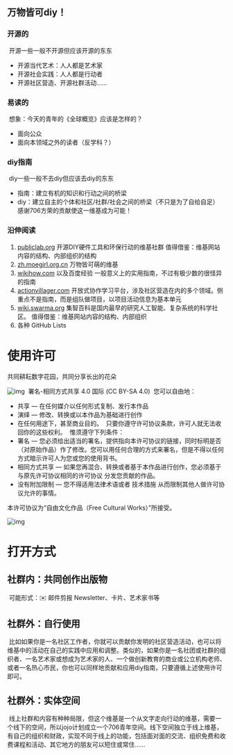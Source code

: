 ## 万物皆可diy！
### **开源的**
‌
开源一些一般不开源但应该开源的东东
‌
- 开源当代艺术：人人都是艺术家
- 开源社会实践：人人都是行动者
- 开源社区营造、开源社群活动……
‌
### **易读的**
‌
想象：今天的青年的《全球概览》应该是怎样的？
‌
- 面向公众
- 面向本领域之外的读者（反学科？）
‌
### **diy指南**
‌
diy一些一般不去diy但应该去diy的东东
‌
- 指南：建立有机的知识和行动之间的桥梁
- diy：建立自主的个体和社区/社群/社会之间的桥梁（不只是为了自给自足）
‌
感谢706方荣的贡献使这一维基成为可能！
‌
### 沿伸阅读
1. [publiclab.org](http://publiclab.org/)  开源DIY硬件工具和环保行动的维基社群 值得借鉴：维基网站内容的结构、内部组织的结构
2. [zh.moegirl.org.cn](http://zh.moegirl.org.cn/)  万物皆可萌的维基
3. [wikihow.com](http://wikihow.com/) 以及百度经验 一般意义上的实用指南，不过有极少数的很怪异的指南
4. [actionvillager.com](http://actionvillager.com/)  开放式协作学习平台，涉及社区营造在内的多个领域。侧重点不是指南，而是组队做项目，以项目活动信息为基本单元
5. [wiki.swarma.org](https://wiki.swarma.org/)  集智百科是国内最早的研究人工智能、复杂系统的科学社区。 值得借鉴：维基网站内容的结构、内部组织
6. 各种 GitHub Lists
‌
# 使用许可
共同耕耘数字花园，共同分享长出的花朵

![img](https://licensebuttons.net/l/by-sa/4.0/80x15.png)
‌
署名-相同方式共享 4.0 国际 (CC BY-SA 4.0)
‌
您可以自由地：
- 共享 — 在任何媒介以任何形式复制、发行本作品
- 演绎 — 修改、转换或以本作品为基础进行创作
- 在任何用途下，甚至商业目的。
‌
只要你遵守许可协议条款，许可人就无法收回你的这些权利。
‌
惟须遵守下列条件：
- 署名 — 您必须给出适当的署名，提供指向本许可协议的链接，同时标明是否（对原始作品）作了修改。您可以用任何合理的方式来署名，但是不得以任何方式暗示许可人为您或您的使用背书。
- 相同方式共享 — 如果您再混合、转换或者基于本作品进行创作，您必须基于与原先许可协议相同的许可协议 分发您贡献的作品。
- 没有附加限制 — 您不得适用法律术语或者 技术措施 从而限制其他人做许可协议允许的事情。
‌

本许可协议为“自由文化作品（Free Cultural Works）”所接受。

![img](https://creativecommons.org/wp-content/uploads/2013/09/seal.png)
‌
# 打开方式
## 社群内：共同创作出版物
‌
可能形式：✉️ 邮件剪报 Newsletter、卡片、艺术家书等
‌
## 社群外：自行使用
‌
比如如果你是一名社区工作者，你就可以贡献你发明的社区营造活动，也可以将维基中的活动在自己的实践中应用和调整。类似的，如果你是一名社团或社群的组织者、一名艺术家或想成为艺术家的人、一个做创新教育的商业或公立机构老师、或者一名热心市民，你也可以同样地贡献和应用diy指南，只要遵循上述使用许可即可。
‌
## 社群外：实体空间
‌
线上社群和内容有种种局限，但这个维基是一个从文字走向行动的维基，需要一个线下的空间，所以jojo计划成立一个706青年空间。线下空间独立于线上维基，有自己的组织和财政，实现不同于线上的功能，包括面对面的交流、组织免费和收费课程和活动、其它地方的朋友可以短住或常住……
